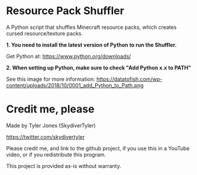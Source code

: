 # Resource Pack Shuffler
 A Python script that shuffles Minecraft resource packs, which creates cursed resource/texture packs.

**1. You need to install the latest version of Python to run the Shuffler.**

Get Python at: https://www.python.org/downloads/

**2. When setting up Python, make sure to check "Add Python x.x to PATH"**

See this image for more information: https://datatofish.com/wp-content/uploads/2018/10/0001_add_Python_to_Path.png

# Credit me, please
Made by Tyler Jones (SkydiverTyler)

https://twitter.com/skydivertyler

Please credit me, and link to the github project, if you use this in a YouTube video, or if you redistribute this program.

This project is provided as-is without warranty.